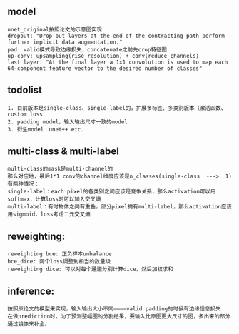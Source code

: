 ## model
    unet_original按照论文的示意图实现
    dropout: "Drop-out layers at the end of the contracting path perform further implicit data augmentation."
    pad: valid模式导致边缘损失，concatenate之前先crop特征图
    up-conv: upsampling(rise resolution) + conv(reduce channels)
    last layer: "At the final layer a 1x1 convolution is used to map each 64-component feature vector to the desired number of classes"

## todolist
    1. 目前版本是single-class、single-label的，扩展多标签、多类别版本（激活函数、custom loss
    2. padding model，输入输出尺寸一致的model
    3. 衍生model：unet++ etc.

## multi-class & multi-label
    multi-class的mask是multi-channel的
    那么对应地，最后1*1 conv的channel维度应该是n_classes(single-class  --->  1)
    有两种情况：
    single-label：each pixel的各类别之间应该是竞争关系，那么activation可以用softmax，计算loss时可以加入交叉熵
    multi-label：有时物体之间有重叠，部分pixel拥有multi-label，那么activation应该用sigmoid，loss考虑二元交叉熵

## reweighting:
    reweighting bce: 正负样本unbalance
    bce_dice: 两个loss调整到相当的数量级
    reweighting dice: 可以对每个通道分别计算dice，然后加权求和

## inference:
    按照原论文的模型来实现，输入输出大小不同————valid padding的时候有边缘信息损失
    在做prediction时，为了预测整幅图的分割结果，要输入比原图更大尺寸的图，多出来的部分通过镜像来补全。


